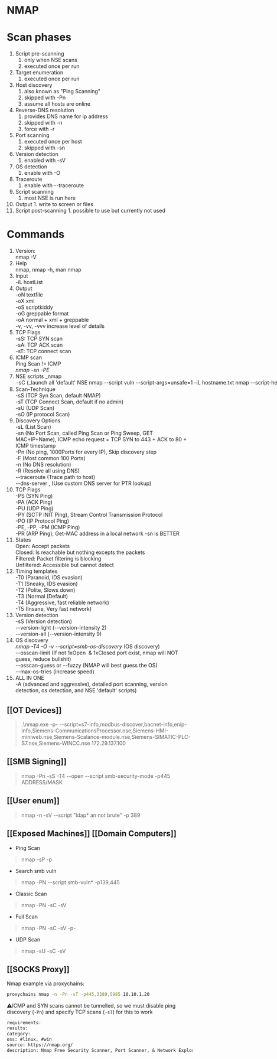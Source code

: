 # NMAP

Scan phases
===========

1.  Script pre-scanning
    1.  only when NSE scans
    2.  executed once per run
2.  Target enumeration
    1.  executed once per run
3.  Host discovery
    1.  also known as "Ping Scanning"
    2.  skipped with -Pn
    3.  assume all hosts are online
4.  Reverse-DNS resolution
    1.  provides DNS name for ip address 
    2.  skipped with -n
    3.  force with -r
5.  Port scanning
    1.  executed once per host
    2.  skipped with -sn
6.  Version detection
    1.  enabled with -sV
7.  OS detection
    1.  enable with -O
8.  Traceroute
    1.  enable with --traceroute
9.  Script scanning
    1.  most NSE is run here
10.  Output
    1.  write to screen or files
11.  Script post-scanning
    1.  possible to use but currently not used

Commands
========

1.  Version:  
    nmap -V
2.  Help  
    nmap, nmap -h, man nmap
3.  Input  
    \-iL hostList
4.  Output  
    \-oN textfile  
    \-oX xml  
    \-oS scriptkiddy  
    \-oG greppable format  
    \-oA normal + xml + greppable  
    \-v, -vv, -vvv increase level of details
5.  TCP Flags  
    \-sS: TCP SYN scan  
    \-sA: TCP ACK scan  
    \-sT: TCP connect scan
6.  ICMP scan  
    Ping Scan != ICMP  
    _nmap -sn -PE <target>_
7.  NSE scripts
    _nmap <option> -sC <target> (_launch all 'default' NSE  
    nmap --script vuln --script-args=unsafe=1 -iL hostname.txt  
    nmap --script-help=</script>
    _nmap <option> --script=</script name or category , seperated> <target>_ (launch specific NSE script)  
    _nmap --script ssl-enum-ciphers -p 443 www.example.com_
8.  Scan-Technique  
    \-sS (TCP Syn Scan, default NMAP)  
    \-sT (TCP Connect Scan, default if no admin)  
    \-sU (UDP Scan)  
    \-sO (IP protocol Scan)
9.  Discovery Options  
    \-sL (List Scan)  
    \-sn (No Port Scan, called Ping Scan or Ping Sweep, GET MAC+IP+Name), ICMP echo request + TCP SYN to 443 + ACK to 80 + ICMP timestamp  
    \-Pn (No ping, 1000Ports for every IP), Skip discovery step  
    \-F (Most common 100 Ports)  
    \-n (No DNS resolution)  
    \-R (Resolve all using DNS)  
    \--traceroute (Trace path to host)  
    \--dns-server <server1>,<server2> (Use custom DNS server for PTR lookup)
10.  TCP Flags  
    \-PS (SYN Ping)  
    \-PA (ACK Ping)  
    \-PU (UDP Ping)  
    \-PY (SCTP INIT Ping), Stream Control Transmission Protocol  
    \-PO (IP Protocol Ping)  
    \-PE, -PP, -PM (ICMP Ping)  
    \-PR (ARP Ping), Get-MAC address in a local network -sn is BETTER
11.  States  
    Open: Accept packets  
    Closed: Is reachable but nothing excepts the packets  
    Filtered: Packet filtering is blocking  
    Unfiltered: Accessible but cannot detect
12.  Timing templates  
    \-T0 (Paranoid, IDS evasion)  
    \-T1 (Sneaky, IDS evasion)  
    \-T2 (Polite, Slows down)  
    \-T3 (Normal (Default)  
    \-T4 (Aggressive, fast reliable network)  
    \-T5 (Insane, Very fast network)
13.  Version detection  
    \-sS (Version detection)  
    \--version-light (--version-intensity 2)  
    \--version-all (--version-intensity 9)
14.  OS discovery  
    _nmap -T4 -O -v --script=smb-os-discovery_ (OS discovery)  
    \--osscan-limit (If not 1xOpen  & 1xClosed port exist, nmap will NOT guess, reduce bullshit)  
    \--osscan-guess or --fuzzy (NMAP will best guess the OS)  
    \--max-os-tries <value> (increase speed)
15.  ALL IN ONE  
    \-A (advanced and aggressive), detailed port scanning, version detection, os detection, and NSE 'default' scripts)

######

## [[OT Devices]]
> .\nmap.exe -p- --script=s7-info,modbus-discover,bacnet-info,enip-info,Siemens-CommunicationsProcessor.nse,Siemens-HMI-miniweb.nse,Siemens-Scalance-module.nse,Siemens-SIMATIC-PLC-S7.nse,Siemens-WINCC.nse 172.29.137.100

## [[SMB Signing]]
> nmap -Pn -sS -T4 --open --script smb-security-mode -p445 ADDRESS/MASK

## [[User enum]]
> nmap -n -sV --script "ldap* an not brute" -p 389 <dc-ip>

## [[Exposed Machines]] [[Domain Computers]]
* Ping Scan  
> nmap -sP -p <ip>
* Search smb vuln  
> nmap -PN --script smb-vuln* -p139,445 <ip>
* Classic Scan  
> nmap -PN -sC -sV <ip>
* Full Scan  
>nmap -PN -sC -sV -p- <ip>
* UDP Scan  
>nmap -sU -sC -sV <ip>

## [[SOCKS Proxy]]
Nmap example via proxychains:
``````sh
proxychains nmap -n -Pn -sT -p445,3389,5985 10.10.1.20
``````
⚠️ICMP and SYN scans cannot be tunnelled, so we must disable ping discovery (`-Pn`) and specify TCP scans (`-sT`) for this to work

```meta
requirements: 
results: 
category:
oss: #linux, #win
source: https://nmap.org/
description: Nmap Free Security Scanner, Port Scanner, & Network Exploration Tool 
```